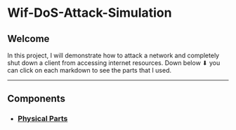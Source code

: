 # Wif-DoS-Attack-Simulation

## Welcome 

<p>
  In this project, I will demonstrate how to attack a network and completely shut down a client from accessing internet resources. Down below ⬇ you can click on each markdown to see the parts that I used.   
</p>

<hr>

## Components 
- <h3> <a href="/Dos/parts.md"> Physical Parts </a> </h3>

